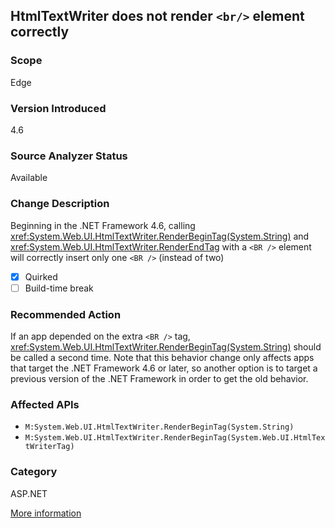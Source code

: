 ## HtmlTextWriter does not render `<br/>` element correctly

### Scope
Edge

### Version Introduced
4.6

### Source Analyzer Status
Available

### Change Description

Beginning in the .NET Framework 4.6, calling
<xref:System.Web.UI.HtmlTextWriter.RenderBeginTag(System.String)>
and
<xref:System.Web.UI.HtmlTextWriter.RenderEndTag>
with a `<BR />` element will correctly insert only one `<BR />` (instead of two)

- [x] Quirked
- [ ] Build-time break

### Recommended Action

If an app depended on the extra `<BR />` tag,
<xref:System.Web.UI.HtmlTextWriter.RenderBeginTag(System.String)>
should be called a second time. Note that this behavior change only affects apps
that target the .NET Framework 4.6 or later, so another option is to target a
previous version of the .NET Framework in order to get the old behavior.

### Affected APIs
* `M:System.Web.UI.HtmlTextWriter.RenderBeginTag(System.String)`
* `M:System.Web.UI.HtmlTextWriter.RenderBeginTag(System.Web.UI.HtmlTextWriterTag)`

### Category
ASP.NET

[More information](http://connect.microsoft.com/VisualStudio/feedback/details/813061/htmltextwriter-does-not-render-br-element-correctly)

<!-- breaking change id: 101 -->
